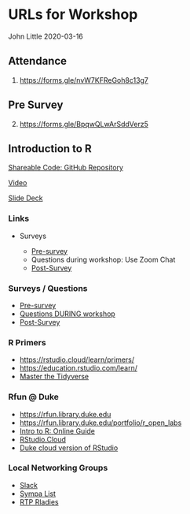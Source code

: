 URLs for Workshop
================
John Little
2020-03-16

## Attendance

1.  <https://forms.gle/nvW7KFReGoh8c13g7>

## Pre Survey

2.  <https://forms.gle/BpqwQLwArSddVerz5>

## Introduction to R

[Shareable Code: GitHub
Repository](https://github.com/libjohn/intro2r-code)

[Video](https://youtu.be/NtfHcNlwSEY)

[Slide Deck](https://rfun.library.duke.edu/intro2r/slides)

### Links

  - Surveys
    
      - [Pre-survey](https://forms.gle/BpqwQLwArSddVerz5)
      - Questions during workshop: Use Zoom Chat
      - [Post-Survey](https://forms.gle/xKTVmtijMJYVAFxB9)

### Surveys / Questions

  - [Pre-survey](https://forms.gle/kdgTR9dFPz9KnuLr8)
  - [Questions DURING
    workshop](https://docs.google.com/document/d/1ByiMj64yTJjSOzx8-2NFIoIyL2ZRH73-KuqEnBtSCFw/edit?usp=sharing)
  - [Post-Survey](https://forms.gle/f4J221htDEsBKdp56)

### R Primers

  - <https://rstudio.cloud/learn/primers/>
  - <https://education.rstudio.com/learn/>
  - [Master the
    Tidyverse](https://github.com/rstudio/master-the-tidyverse)

### Rfun @ Duke

  - <https://rfun.library.duke.edu>
  - <https://rfun.library.duke.edu/portfolio/r_open_labs>
  - [Intro to R: Online Guide](https://rfun.library.duke.edu/intro2r)
  - [RStudio.Cloud](https://RStudio.cloud)
  - [Duke cloud version of
    RStudio](https://vm-manage.oit.duke.edu/containers/rstudio)

### Local Networking Groups

  - [Slack](https://ropenlabs.slack.com)  
  - [Sympa List](https://lists.duke.edu/sympa/info/ropenlabs)
  - [RTP Rladies](https://www.meetup.com/rladies-rtp/events/)

